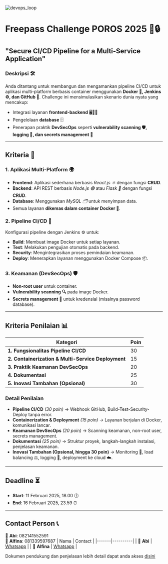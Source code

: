 ![devops_loop](https://github.com/user-attachments/assets/2941c294-37ef-411d-a945-8d8dd44efe5c)
# Freepass Challenge POROS 2025 🚀🔒

## "Secure CI/CD Pipeline for a Multi-Service Application"

### Deskripsi 🛠️
Anda ditantang untuk membangun dan mengamankan pipeline CI/CD untuk aplikasi multi-platform berbasis container menggunakan **Docker 🐳, Jenkins ⚙️, dan GitHub 🛜**. Challenge ini mensimulasikan skenario dunia nyata yang mencakup:
- Integrasi layanan **frontend-backend** 🖥️🔄📡
- Pengelolaan **database** 🗄️
- Penerapan praktik **DevSecOps** seperti **vulnerability scanning 🛡️, logging 📜, dan secrets management 🔑**

---

## Kriteria 📌

### 1. **Aplikasi Multi-Platform** 🌍
- **Frontend**: Aplikasi sederhana berbasis *React.js ⚛️* dengan fungsi **CRUD**.
- **Backend**: API REST berbasis *Node.js 🟢* atau *Flask 🐍* dengan fungsi **CRUD**.
- **Database**: Menggunakan *MySQL 🗂️* untuk menyimpan data.
- Semua layanan **dikemas dalam container Docker 🐳**.

### 2. **Pipeline CI/CD** 🔄
Konfigurasi pipeline dengan Jenkins ⚙️ untuk:
- **Build**: Membuat image Docker untuk setiap layanan.
- **Test**: Melakukan pengujian otomatis pada backend.
- **Security**: Mengintegrasikan proses pemindaian keamanan.
- **Deploy**: Menerapkan layanan menggunakan Docker Compose 📦.

### 3. **Keamanan (DevSecOps) 🛡️**
- **Non-root user** untuk container.
- **Vulnerability scanning 🔍** pada image Docker.
- **Secrets management 🔑** untuk kredensial (misalnya password database).

---

## Kriteria Penilaian 📊

| Kategori | Poin |
|----------|------|
| **1. Fungsionalitas Pipeline CI/CD** | 30 |
| **2. Containerization & Multi-Service Deployment** | 15 |
| **3. Praktik Keamanan DevSecOps** | 20 |
| **4. Dokumentasi** | 25 |
| **5. Inovasi Tambahan (Opsional)** | 30 |

### **Detail Penilaian**
- **Pipeline CI/CD** *(30 poin)* → Webhook GitHub, Build-Test-Security-Deploy tanpa error.
- **Containerization & Deployment** *(15 poin)* → Layanan berjalan di Docker, komunikasi lancar.
- **Keamanan DevSecOps** *(20 poin)* → Scanning keamanan, non-root user, secrets management.
- **Dokumentasi** *(25 poin)* → Struktur proyek, langkah-langkah instalasi, penjelasan keamanan.
- **Inovasi Tambahan (Opsional, hingga 30 poin)** → Monitoring 📡, load balancing ⚖️, logging 📜, deployment ke cloud ☁️.

---

## Deadline ⏳
- **Start**: 11 Februari 2025, 18.00 🕕
- **End**: 16 Februari 2025, 23.59 ⏰

---

## Contact Person 📞
📱 **Abi**: 082141552591  
📱 **Alfina**: 081339597687
 | Nama  | Contact |
|-------|----------|
| 📱 **Abi** | [Whatsapp](https://wa.me/+6282141552591)   |
| 📱 **Alfina** | [Whatsapp](https://wa.me/+6281339597687)  |

Dokumen pendukung dan penjelasan lebih detail dapat anda akses [disini](https://docs.google.com/document/d/194yzGXlnkxmBnd9M06Y7WCeFBsBkxdDIaylhaaFHUlU/edit?usp=sharing)
